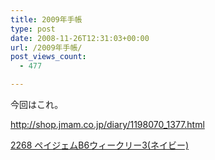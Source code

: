 ```yaml
---
title: 2009年手帳
type: post
date: 2008-11-26T12:31:03+00:00
url: /2009年手帳/
post_views_count:
  - 477

---
```

今回はこれ。

<http://shop.jmam.co.jp/diary/1198070_1377.html>

<a href="http://www.amazon.co.jp/2268-%E3%83%9A%E3%82%A4%E3%82%B8%E3%82%A7%E3%83%A0B6%E3%82%A6%E3%82%A3%E3%83%BC%E3%82%AF%E3%83%AA%E3%83%BC3-%E3%83%8D%E3%82%A4%E3%83%93%E3%83%BC/dp/4820766252%3FSubscriptionId%3D0G91FPYVW6ZGWBH4Y9G2%26tag%3Dkonnokiyotaka-22%26linkCode%3Dxm2%26camp%3D2025%26creative%3D165953%26creativeASIN%3D4820766252" target="_blank">2268 ペイジェムB6ウィークリー3(ネイビー)</a>

&nbsp;

<a href="http://www.amazon.co.jp/2268-%E3%83%9A%E3%82%A4%E3%82%B8%E3%82%A7%E3%83%A0B6%E3%82%A6%E3%82%A3%E3%83%BC%E3%82%AF%E3%83%AA%E3%83%BC3-%E3%83%8D%E3%82%A4%E3%83%93%E3%83%BC/dp/4820766252%3FSubscriptionId%3D0G91FPYVW6ZGWBH4Y9G2%26tag%3Dkonnokiyotaka-22%26linkCode%3Dxm2%26camp%3D2025%26creative%3D165953%26creativeASIN%3D4820766252" target="_blank"></p>